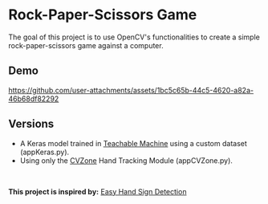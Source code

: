 # Rock-Paper-Scissors Game
The goal of this project is to use OpenCV's functionalities to create a simple rock-paper-scissors game against a computer.

## Demo
https://github.com/user-attachments/assets/1bc5c65b-44c5-4620-a82a-46b68df82292

## Versions
* A Keras model trained in [Teachable Machine](https://teachablemachine.withgoogle.com/) using a custom dataset (appKeras.py).
* Using only the [CVZone](https://github.com/cvzone/cvzone) Hand Tracking Module (appCVZone.py).

<br>

**This project is inspired by:** [Easy Hand Sign Detection](https://youtu.be/wa2ARoUUdU8?si=vYIML_ztg0kArE73)<br>
